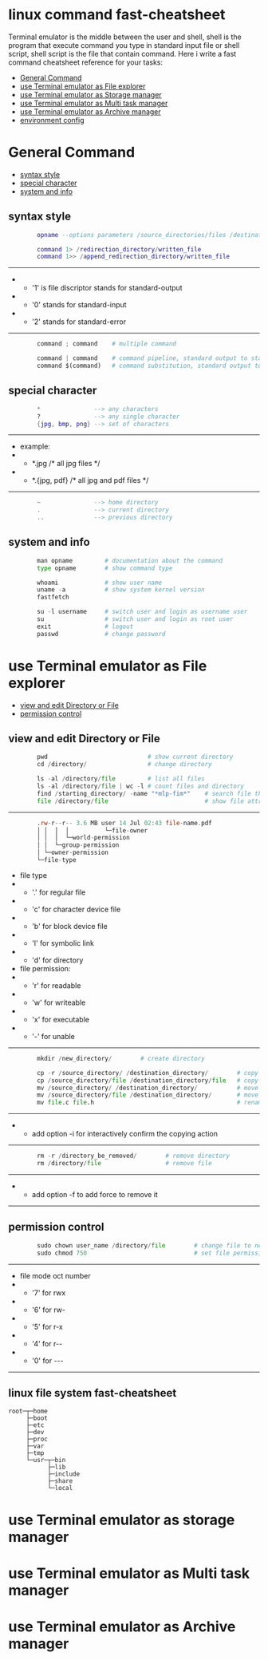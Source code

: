 # linux command fast-cheatsheet
Terminal emulator is the middle between the user and shell, shell is the program that execute command you type in standard input file or shell script, shell script is the file that contain command. Here i write a fast command cheatsheet reference for your tasks:
- [General Command](#General-Command "goto General-Command")
- [use Terminal emulator as File explorer](#use-Terminal-emulator-as-File-explorer "goto use-Terminal-emulator-as-File-explorer")
- [use Terminal emulator as Storage manager](#use-Terminal-emulator-as-Storage-manager "goto use-Terminal-emulator-as-Storage-manager")
- [use Terminal emulator as Multi task manager](#use-Terminal-emulator-as-Multi-task-manager "goto use-Terminal-emulator-as-Multi-task-manager")
- [use Terminal emulator as Archive manager](#use-Terminal-emulator-as-Archive-manager "goto use-Terminal-emulator-as-Archive-manager")
- [environment config](#environment-config "goto environment-config")
# General Command
- [syntax style](#syntax-style "goto syntax-style")
- [special character](#special-character "goto special-character")
- [system and info](#system-and-info "goto system-and-info")
## syntax style
```lua
        opname --options parameters /source_directories/files /destination_directory/file
```
```lua
        command 1> /redirection_directory/written_file
        command 1>> /append_redirection_directory/written_file
```
- - - -
- - '1' is file discriptor stands for standard-output
- - '0' stands for standard-input
- - '2' stands for standard-error
- - - -
```py
        command ; command    # multiple command
```
```py
        command | command    # command pipeline, standard output to standard input
        command $(command)   # command substitution, standard output to argument input
```
## special character
```lua
        *               --> any characters
        ?               --> any single character
        {jpg, bmp, png} --> set of characters
```
- - - -
- example:
- - \*.jpg /* all jpg files */
- - \*.{jpg, pdf} /* all jpg and pdf files */
- - - -
```lua
        ~               --> home directory
        .               --> current directory
        ..              --> previous directory
```
## system and info
```py
        man opname         # documentation about the command
        type opname        # show command type
```
```py
        whoami             # show user name
        uname -a           # show system kernel version
        fastfetch
```
```py
        su -l username     # switch user and login as username user
        su                 # switch user and login as root user
        exit               # logout
        passwd             # change password
```
# use Terminal emulator as File explorer
- [view and edit Directory or File](#view-and-edit-Directory "goto view-and-edit-directory")
- [permission control](#permission-control "goto permission-control")
## view and edit Directory or File
```py
        pwd                            # show current directory
        cd /directory/                 # change directory
```
```py
        ls -al /directory/file         # list all files
        ls -al /directory/file | wc -l # count files and directory
        find /starting_directory/ -name "*mlp-fim*"    # search file that contain keyword mlp-fim from starting-directory
        file /directory/file                           # show file attributes
```
- - - -
```asm
        .rw-r--r-- 3.6 MB user 14 Jul 02:43 file-name.pdf
        │ │  │  │          └─file-owner
        │ │  │  └─world-permission
        │ │  └─group-permission
        │ └─owner-permission
        └─file-type
```
- file type
- - '.' for regular file
- - 'c' for character device file
- - 'b' for block device file
- - 'l' for symbolic link
- - 'd' for directory
- file permission:
- - 'r' for readable
- - 'w' for writeable
- - 'x' for executable
- - '\-' for unable
- - - -
```py
        mkdir /new_directory/        # create directory
```
```py
        cp -r /source_directory/ /destination_directory/        # copy directory
        cp /source_directory/file /destination_directory/file   # copy file to new file
        mv /source_directory/ /destination_directory/           # move directory
        mv /source_directory/file /destination_directory/       # move file
        mv file.c file.h                                        # rename file
```
- - - -
- - add option \-i for interactively confirm the copying action
- - - -
```py
        rm -r /directory_be_removed/        # remove directory
        rm /directory/file                  # remove file
```
- - - -
- - add option \-f to add force to remove it
- - - -

## permission control
```py
        sudo chown user_name /directory/file        # change file to new owner
        sudo chmod 750                              # set file permission to rwxr-x---
```
- - - -
- file mode oct number
- - '7' for rwx
- - '6' for rw\-
- - '5' for r\-x
- - '4' for r\-\-
- - '0' for \-\-\-
- - - -
## linux file system fast-cheatsheet
```
root─┬─home
     ├─boot
     ├─etc
     ├─dev
     ├─proc
     ├─var
     ├─tmp
     └─usr─┬─bin
           ├─lib
           ├─include
           ├─share
           └─local
```
# use Terminal emulator as storage manager
# use Terminal emulator as Multi task manager
# use Terminal emulator as Archive manager


